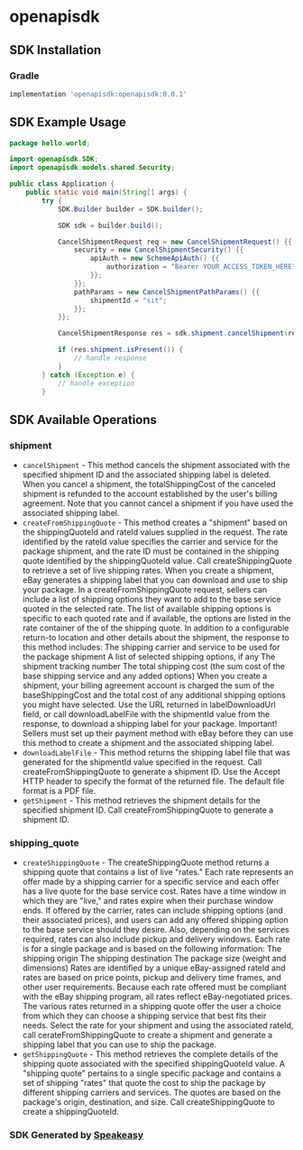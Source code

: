 # openapisdk

<!-- Start SDK Installation -->
## SDK Installation

### Gradle

```groovy
implementation 'openapisdk:openapisdk:0.0.1'
```
<!-- End SDK Installation -->

## SDK Example Usage
<!-- Start SDK Example Usage -->
```java
package hello.world;

import openapisdk.SDK;
import openapisdk.models.shared.Security;

public class Application {
    public static void main(String[] args) {
        try {
            SDK.Builder builder = SDK.builder();

            SDK sdk = builder.build();

            CancelShipmentRequest req = new CancelShipmentRequest() {{
                security = new CancelShipmentSecurity() {{
                    apiAuth = new SchemeApiAuth() {{
                        authorization = "Bearer YOUR_ACCESS_TOKEN_HERE";
                    }};
                }};
                pathParams = new CancelShipmentPathParams() {{
                    shipmentId = "sit";
                }};
            }};

            CancelShipmentResponse res = sdk.shipment.cancelShipment(req);

            if (res.shipment.isPresent()) {
                // handle response
            }
        } catch (Exception e) {
            // handle exception
        }
```
<!-- End SDK Example Usage -->

<!-- Start SDK Available Operations -->
## SDK Available Operations

### shipment

* `cancelShipment` - This method cancels the shipment associated with the specified shipment ID and the associated shipping label is deleted. When you cancel a shipment, the totalShippingCost of the canceled shipment is refunded to the account established by the user's billing agreement. Note that you cannot cancel a shipment if you have used the associated shipping label.
* `createFromShippingQuote` - This method creates a &quot;shipment&quot; based on the shippingQuoteId and rateId values supplied in the request. The rate identified by the rateId value specifies the carrier and service for the package shipment, and the rate ID must be contained in the shipping quote identified by the shippingQuoteId value. Call createShippingQuote to retrieve a set of live shipping rates. When you create a shipment, eBay generates a shipping label that you can download and use to ship your package. In a createFromShippingQuote request, sellers can include a list of shipping options they want to add to the base service quoted in the selected rate. The list of available shipping options is specific to each quoted rate and if available, the options are listed in the rate container of the of the shipping quote. In addition to a configurable return-to location and other details about the shipment, the response to this method includes: The shipping carrier and service to be used for the package shipment A list of selected shipping options, if any The shipment tracking number The total shipping cost (the sum cost of the base shipping service and any added options) When you create a shipment, your billing agreement account is charged the sum of the baseShippingCost and the total cost of any additional shipping options you might have selected. Use the URL returned in labelDownloadUrl field, or call downloadLabelFile with the shipmentId value from the response, to download a shipping label for your package. Important! Sellers must set up their payment method with eBay before they can use this method to create a shipment and the associated shipping label.
* `downloadLabelFile` - This method returns the shipping label file that was generated for the shipmentId value specified in the request. Call createFromShippingQuote to generate a shipment ID. Use the Accept HTTP header to specify the format of the returned file. The default file format is a PDF file.
* `getShipment` - This method retrieves the shipment details for the specified shipment ID. Call createFromShippingQuote to generate a shipment ID.

### shipping_quote

* `createShippingQuote` - The createShippingQuote method returns a shipping quote that contains a list of live &quot;rates.&quot; Each rate represents an offer made by a shipping carrier for a specific service and each offer has a live quote for the base service cost. Rates have a time window in which they are &quot;live,&quot; and rates expire when their purchase window ends. If offered by the carrier, rates can include shipping options (and their associated prices), and users can add any offered shipping option to the base service should they desire. Also, depending on the services required, rates can also include pickup and delivery windows. Each rate is for a single package and is based on the following information: The shipping origin The shipping destination The package size (weight and dimensions) Rates are identified by a unique eBay-assigned rateId and rates are based on price points, pickup and delivery time frames, and other user requirements. Because each rate offered must be compliant with the eBay shipping program, all rates reflect eBay-negotiated prices. The various rates returned in a shipping quote offer the user a choice from which they can choose a shipping service that best fits their needs. Select the rate for your shipment and using the associated rateId, call cerateFromShippingQuote to create a shipment and generate a shipping label that you can use to ship the package.
* `getShippingQuote` - This method retrieves the complete details of the shipping quote associated with the specified shippingQuoteId value. A &quot;shipping quote&quot; pertains to a single specific package and contains a set of shipping &quot;rates&quot; that quote the cost to ship the package by different shipping carriers and services. The quotes are based on the package's origin, destination, and size. Call createShippingQuote to create a shippingQuoteId.

<!-- End SDK Available Operations -->

### SDK Generated by [Speakeasy](https://docs.speakeasyapi.dev/docs/using-speakeasy/client-sdks)
